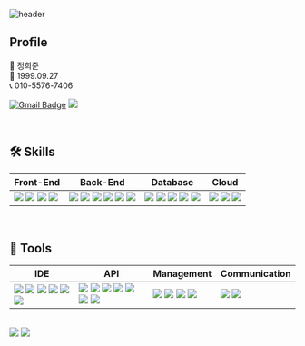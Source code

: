 ![header](https://capsule-render.vercel.app/api?type=waving&color=0:a82da8,100:da8f00&height=280&section=header&text=HeeJune_Jung&fontAlign=50&fontAlignY=40&fontSize=60&fontColor=ffffff)

## Profile
👨 정희준 <br>
👶 1999.09.27 <br>
📞 010-5576-7406 <br>

[![Gmail Badge](https://img.shields.io/badge/Gmail-d14836?style=flat-square&logo=Gmail&logoColor=white&link=mailto:hjjung990927@gmail.com)](mailto:hjjung990927@gmail.com)
<a href="https://www.notion.so/265c6a542068809f9061cb20d8221708"><img src="https://img.shields.io/badge/Notion-00000?style=round-square&logo=Notion&logoColor=black"/></a>



<br>

## 🛠 Skills

| Front-End | Back-End | Database | Cloud |
| --- | --- | --- | --- |
| <img src="https://img.shields.io/badge/HTML-E34F26?style=round-square&logo=html5&logoColor=white"/> <img src="https://img.shields.io/badge/CSS-1572B6?style=round-square&logo=css3&logoColor=white"/> <img src="https://img.shields.io/badge/JavaScript-F7DF1E?style=round-square&logo=javascript&logoColor=black"/> <img src="https://img.shields.io/badge/Thymeleaf-005F0F?style=round-square&logo=thymeleaf&logoColor=white"/> | <img src="https://img.shields.io/badge/JAVA-blueviolet?style=round-square&logo=openjdk&logoColor=white"/> <img src="https://img.shields.io/badge/JSP-red?style=round-square"/> <img src="https://img.shields.io/badge/SpringBoot-6DB33F?style=round-square&logo=springboot&logoColor=white"/> <img src="https://img.shields.io/badge/SpringSecurity-6DB33F?style=round-square&logo=springsecurity&logoColor=white"/> <img src="https://img.shields.io/badge/JWT-black?style=round-square&logo=jsonwebtokens&logoColor=white"/> <img src="https://img.shields.io/badge/JUnit-25A162?style=round-square&logo=junit5&logoColor=white"/> | <img src="https://img.shields.io/badge/MariaDB-003545?style=round-square&logo=mariadb&logoColor=white"/> <img src="https://img.shields.io/badge/MySQL-005C84?style=round-square&logo=mysql&logoColor=white"/> <img src="https://img.shields.io/badge/PostgreSQL-316192?style=round-square&logo=postgresql&logoColor=white"/> <img src="https://img.shields.io/badge/MyBatis-orange?style=round-square"/> <img src="https://img.shields.io/badge/Redis-DC382D?style=round-square&logo=redis&logoColor=white"/> | <img src="https://img.shields.io/badge/AWS EC2-FF9900?style=round-square&logo=amazonec2&logoColor=white"/> <img src="https://img.shields.io/badge/AWS IAM-FF9900?style=round-square&logo=amazonaws&logoColor=white"/> <img src="https://img.shields.io/badge/AWS S3-569A31?style=round-square&logo=amazons3&logoColor=white"/> |

<br>

## 🧰 Tools

| IDE | API | Management | Communication |
| --- | --- | --- | --- |
| <img src="https://img.shields.io/badge/Eclipse-2C2255?style=round-square&logo=eclipseide&logoColor=white"/> <img src="https://img.shields.io/badge/VS Code-007ACC?style=round-square&logo=visualstudiocode&logoColor=white"/> <img src="https://img.shields.io/badge/IntelliJ-000000?style=round-square&logo=intellijidea&logoColor=white"/> <img src="https://img.shields.io/badge/DBeaver-372923?style=round-square&logo=dbeaver&logoColor=white"/> <img src="https://img.shields.io/badge/Sourcetree-0052CC?style=round-square&logo=sourcetree&logoColor=white"/> <img src="https://img.shields.io/badge/Postman-FF6C37?style=round-square&logo=postman&logoColor=white"/> | <img src="https://img.shields.io/badge/Kakao Login-FEE500?style=round-square&logo=kakaotalk&logoColor=black"/> <img src="https://img.shields.io/badge/Naver Login-03C75A?style=round-square&logo=naver&logoColor=white"/> <img src="https://img.shields.io/badge/Google Login-4285F4?style=round-square&logo=google&logoColor=white"/> <img src="https://img.shields.io/badge/OAuth 2.0-orange?style=round-square"/> <img src="https://img.shields.io/badge/CoolSMS-blue?style=round-square"/> <img src="https://img.shields.io/badge/JavaMail-orange?style=round-square"/> <img src="https://img.shields.io/badge/Swagger-85EA2D?style=round-square&logo=swagger&logoColor=black"/> | <img src="https://img.shields.io/badge/Git-F05032?style=round-square&logo=git&logoColor=white"/> <img src="https://img.shields.io/badge/GitHub-181717?style=round-square&logo=github&logoColor=white"/> <img src="https://img.shields.io/badge/Gradle-02303A?style=round-square&logo=gradle&logoColor=white"/> <img src="https://img.shields.io/badge/YML-CB171E?style=round-square"/> | <img src="https://img.shields.io/badge/Slack-4A154B?style=round-square&logo=slack&logoColor=white"/> <img src="https://img.shields.io/badge/Discord-5865F2?style=round-square&logo=discord&logoColor=white"/> |

<br>

<div align=left>
<img src="https://github-readme-stats.vercel.app/api/top-langs/?username=hjjung990927&layout=compact">
<img src="https://github-readme-stats.vercel.app/api?username=hjjung990927&show_icons=true">
</div>
<br>
